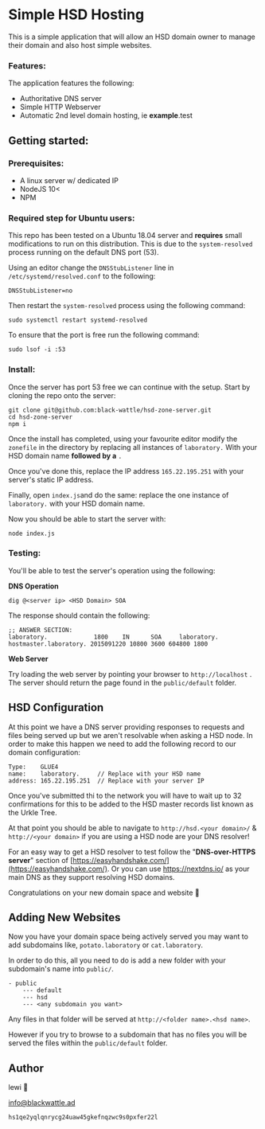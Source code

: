 # Simple HSD Hosting

This is a simple application that will allow an HSD domain owner to manage their domain and also host simple websites.

### Features:

The application features the following:

- Authoritative DNS server
- Simple HTTP Webserver
- Automatic 2nd level domain hosting, ie **example**.test

## Getting started:

### Prerequisites:

- A linux server w/ dedicated IP
- NodeJS 10<
- NPM

### Required step for Ubuntu users:

This repo has been tested on a Ubuntu 18.04 server and **requires** small modifications to run on this distribution. This is due to the `system-resolved` process running on the default DNS port (53).

Using an editor change the `DNSStubListener` line in `/etc/systemd/resolved.conf` to the following:

```
DNSStubListener=no
```

Then restart the `system-resolved` process using the following command:

```
sudo systemctl restart systemd-resolved
```

To ensure that the port is free run the following command:

```
sudo lsof -i :53
```

### Install:

Once the server has port 53 free we can continue with the setup. Start by cloning the repo onto the server:

```
git clone git@github.com:black-wattle/hsd-zone-server.git
cd hsd-zone-server
npm i
```

Once the install has completed, using your favourite editor modify the `zonefile` in the directory by replacing all instances of `laboratory.` With your HSD domain name **followed by a** `.`

Once you've done this, replace the IP address `165.22.195.251` with your server's static IP address. 

Finally, open `index.js`and do the same: replace the one instance of `laboratory.` with your HSD domain name.

Now you should be able to start the server with:

```
node index.js
```

### Testing:

You'll be able to test the server's operation using the following:

**DNS Operation**

```
dig @<server ip> <HSD Domain> SOA
```

The response should contain the following:

```
;; ANSWER SECTION:
laboratory.             1800    IN      SOA     laboratory. hostmaster.laboratory. 2015091220 10800 3600 604800 1800
```

**Web Server**

Try loading the web server by pointing your browser to `http://localhost` . The server should return the page found in the `public/default` folder. 

## HSD Configuration

At this point we have a DNS server providing responses to requests and files being served up but we aren't resolvable when asking a HSD node. In order to make this happen we need to add the following record to our domain configuration:

```
Type:    GLUE4
name:    laboratory.     // Replace with your HSD name
address: 165.22.195.251  // Replace with your server IP

```

Once you've submitted thi to the network you will have to wait up to 32 confirmations for this to be added to the HSD master records list known as the Urkle Tree.

At that point you should be able to navigate to `http://hsd.<your domain>/` & `http://<your domain>` if you are using a HSD node are your DNS resolver! 

For an easy way to get a HSD resolver to test follow the "**DNS-over-HTTPS server**" section of [https://easyhandshake.com/](https://easyhandshake.com/). Or you can use https://nextdns.io/ as your main DNS as they support resolving HSD domains. 

Congratulations on your new domain space and website 🎉

## Adding New Websites

Now you have your domain space being actively served you may want to add subdomains like, `potato.laboratory` or `cat.laboratory`. 

In order to do this, all you need to do is add a new folder with your subdomain's name into `public/`.

```
- public
	--- default
	--- hsd
	--- <any subdomain you want>
```

Any files in that folder will be served at `http://<folder name>.<hsd name>`. 

However if you try to browse to a subdomain that has no files you will be served the files within the `public/default` folder.

## Author

lewi 🥔

[info@blackwattle.ad](mailto:info@blackwattle.ad)

`hs1qe2yqlqnrycg24uaw45gkefnqzwc9s0pxfer22l`





